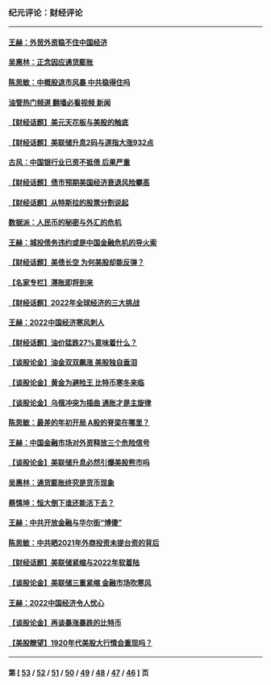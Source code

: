 ### 纪元评论：财经评论
---
#### [王赫：外贸外资稳不住中国经济](../../pages/nsc1026/n13753933.md?06180330) 
#### [吴惠林：正念因应通货膨胀](../../pages/nsc1026/n13750350.md?06180330) 
#### [陈思敏：中概股退市风暴 中共稳得住吗](../../pages/nsc1026/n13738978.md?06180330) 
#### [油管热门频道 翻墙必看视频 新闻](ok?06180330)
#### [【财经话题】美元天花板与美股的触底](../../pages/nsc1026/n13736495.md?06180330) 
#### [【财经话题】美联储升息2码与道指大涨932点](../../pages/nsc1026/n13727377.md?06180330) 
#### [古风：中国银行业已资不抵债 后果严重](../../pages/nsc1026/n13726111.md?06180330) 
#### [【财经话题】债市预期美国经济衰退风险攀高](../../pages/nsc1026/n13698043.md?06180330) 
#### [【财经话题】从特斯拉的股票分割说起](../../pages/nsc1026/n13679733.md?06180330) 
#### [数据派：人民币的秘密与外汇的危机](../../pages/nsc1026/n13667092.md?06180330) 
#### [王赫：城投债务违约或是中国金融危机的导火索](../../pages/nsc1026/n13665322.md?06180330) 
#### [【财经话题】美债长空 为何美股却能反弹？](../../pages/nsc1026/n13665895.md?06180330) 
#### [【名家专栏】滞胀即将到来](../../pages/nsc1026/n13658171.md?06180330) 
#### [【财经话题】2022年全球经济的三大挑战](../../pages/nsc1026/n13654423.md?06180330) 
#### [王赫：2022中国经济寒风刺人](../../pages/nsc1026/n13651403.md?06180330) 
#### [【财经话题】油价猛跌27%意味着什么？](../../pages/nsc1026/n13648767.md?06180330) 
#### [【谈股论金】油金双双飙涨 美股独自垂泪](../../pages/nsc1026/n13631742.md?06180330) 
#### [【谈股论金】黄金为避险王 比特币寒冬来临](../../pages/nsc1026/n13600406.md?06180330) 
#### [【谈股论金】乌俄冲突为插曲 通胀才是主旋律](../../pages/nsc1026/n13576797.md?06180330) 
#### [陈思敏：最差的年初开局 A股的脊梁在哪里？](../../pages/nsc1026/n13558359.md?06180330) 
#### [王赫：中国金融市场对外资释放三个危险信号](../../pages/nsc1026/n13546389.md?06180330) 
#### [【谈股论金】美联储升息必然引爆美股熊市吗](../../pages/nsc1026/n13519194.md?06180330) 
#### [吴惠林：通货膨胀终究是货币现象](../../pages/nsc1026/n13512979.md?06180330) 
#### [蔡慎坤：恒大倒下谁还能活下去？](../../pages/nsc1026/n13501831.md?06180330) 
#### [王赫：中共开放金融与华尔街“博傻”](../../pages/nsc1026/n13501138.md?06180330) 
#### [陈思敏：中共晒2021年外商投资未提台资的背后](../../pages/nsc1026/n13501057.md?06180330) 
#### [【财经话题】美联储紧缩与2022年软着陆](../../pages/nsc1026/n13498354.md?06180330) 
#### [【谈股论金】美联储三重紧缩 金融市场吹寒风](../../pages/nsc1026/n13487202.md?06180330) 
#### [王赫：2022中国经济令人忧心](../../pages/nsc1026/n13480433.md?06180330) 
#### [【谈股论金】再谈暴涨暴跌的比特币](../../pages/nsc1026/n13428036.md?06180330) 
#### [【美股瞭望】1920年代美股大行情会重现吗？](../../pages/nsc1026/n13425425.md?06180330) 

---
#### 第 [ [53](./53.md?06180330) / [52](./52.md?06180330) / [51](./51.md?06180330) / [50](./50.md?06180330) / [49](./49.md?06180330) / [48](./48.md?06180330) / [47](./47.md?06180330) / [46](./46.md?06180330) ] 页
